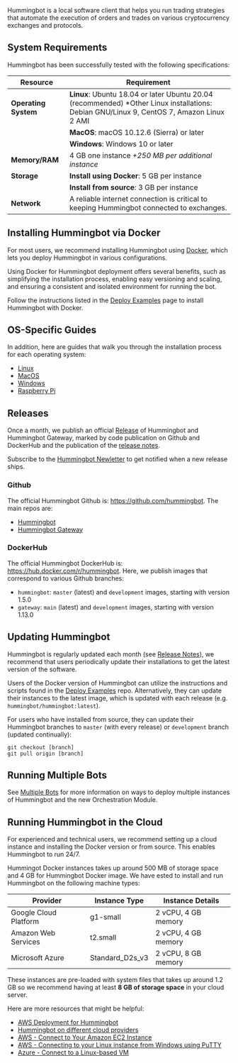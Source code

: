 Hummingbot is a local software client that helps you run trading strategies that automate the execution of orders and trades on various cryptocurrency exchanges and protocols.

## System Requirements

Hummingbot has been successfully tested with the following specifications:

| Resource             | Requirement                                                                                                                  |
| -------------------- | ---------------------------------------------------------------------------------------------------------------------------- |
| **Operating System** | **Linux**: Ubuntu 18.04 or later Ubuntu 20.04 (recommended) \*Other Linux installations: Debian GNU/Linux 9, CentOS 7, Amazon Linux 2 AMI |
|                      | **MacOS**: macOS 10.12.6 (Sierra) or later                                                                                   |
|                      | **Windows**: Windows 10 or later                                                                                             |
| **Memory/RAM**       | 4 GB one instance _+250 MB per additional instance_                                                                          |
| **Storage**          | **Install using Docker**: 5 GB per instance                                                                                  |
|                      | **Install from source**: 3 GB per instance                                                                                   |
| **Network**          | A reliable internet connection is critical to keeping Hummingbot connected to exchanges.                                     |

## Installing Hummingbot via Docker

For most users, we recommend installing Hummingbot using [Docker](https://www.docker.com/), which lets you deploy Hummingbot in various configurations. 

Using Docker for Hummingbot deployment offers several benefits, such as simplifying the installation process, enabling easy versioning and scaling, and ensuring a consistent and isolated environment for running the bot.

Follow the instructions listed in the [Deploy Examples](/installation/deploy/) page to install Hummingbot with Docker.

## OS-Specific Guides

In addition, here are guides that walk you through the installation process for each operating system:

* [Linux](./linux.md)
* [MacOS](./mac.md)
* [Windows](./windows.md)
* [Raspberry Pi](./raspberry-pi.md)

## Releases

Once a month, we publish an official [Release](/governance/releases) of Hummingbot and Hummingbot Gateway, marked by code publication on Github and DockerHub and the publication of the [release notes](/release-notes). 

Subscribe to the [Hummingbot Newletter](https://hummingbot.substack.com/) to get notified when a new release ships.

### Github

The official Hummingbot Github is: <https://github.com/hummingbot>. The main repos are:

* [Hummingbot](https://github.com/hummingbot/hummingbot)
* [Hummingbot Gateway](https://github.com/hummingbot/gateway)

### DockerHub

The official Hummingbot DockerHub is: <https://hub.docker.com/r/hummingbot>. Here, we publish images that correspond to various Github branches:

  * `hummingbot`: `master` (latest) and `development` images, starting with version 1.5.0
  * `gateway`: `main` (latest) and `development` images, starting with version 1.13.0

## Updating Hummingbot

Hummingbot is regularly updated each month (see [Release Notes](/release-notes/)), we recommend that users periodically update their installations to get the latest version of the software.

Users of the Docker version of Hummingbot can utilize the instructions and scripts found in the [Deploy Examples](https://github.com/hummingbot/deploy-examples/tree/main/bash_scripts) repo. Alternatively, they can update their instances to the latest image, which is updated with each release (e.g. `hummingbot/hummingbot:latest`).

For users who have installed from source, they can update their Hummingbot branches to `master` (with every release) or `development` branch (updated continually):

```
git checkout [branch]
git pull origin [branch]
```

## Running Multiple Bots

See [Multiple Bots](./multiple-bots.md) for more information on ways to deploy multiple instances of Hummingbot and the new Orchestration Module.

## Running Hummingbot in the Cloud

For experienced and technical users, we recommend setting up a cloud instance and installing the Docker version or from source. This enables Hummingbot to run 24/7.

Hummingot Docker instances takes up around 500 MB of storage space and 4 GB for Hummingbot Docker image. We have ested to install and run Hummingbot on the following machine types:

| Provider              | Instance Type   | Instance Details      |
| --------------------- | --------------- | --------------------- |
| Google Cloud Platform | g1-small        | 2 vCPU, 4 GB memory |
| Amazon Web Services   | t2.small        | 2 vCPU, 4 GB memory   |
| Microsoft Azure       | Standard_D2s_v3 | 2 vCPU, 8 GB memory   |

These instances are pre-loaded with system files that takes up around 1.2 GB so we recommend having at least **8 GB of storage space** in your cloud server.

Here are more resources that might be helpful:

- [AWS Deployment for Hummingbot](https://www.youtube.com/watch?v=ppTxEngRDmU&list=PLDwlNkL_4MMc1GxjWShinaX4FQCxgOkyO&index=9)
- [Hummingbot on different cloud providers](https://blog.hummingbot.org/2019-06-cloud-providers/)
- [AWS - Connect to Your Amazon EC2 Instance](https://aws.amazon.com/ec2/?nc2=h_ql_prod_fs_ec2&ec2-whats-new.sort-by=item.additionalFields.postDateTime&ec2-whats-new.sort-order=desc)
- [AWS - Connecting to your Linux instance from Windows using PuTTY](https://docs.aws.amazon.com/AWSEC2/latest/UserGuide/putty.html)
- [Azure - Connect to a Linux-based VM](https://docs.microsoft.com/en-us/azure/marketplace/partner-center-portal/create-azure-vm-technical-asset#connect-to-a-linux-based-vm)